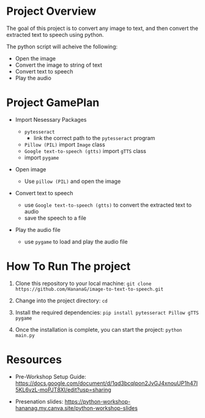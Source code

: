 # Project Overview

The goal of this project is to convert any image to text, and then convert the extracted text to speech using python. 

The python script will acheive the following:
* Open the image
* Convert the image to string of text
* Convert text to speech
* Play the audio 


# Project GamePlan

* Import Nesessary Packages
    * `pytesseract`
        * link the correct path to the `pytesseract` program
  * `Pillow (PIL)` import `Image` class
  * `Google text-to-speech (gtts)` import `gTTS` class
  * import `pygame`

* Open image
  * Use `pillow (PIL)` and open the image

* Convert text to speech
  * use `Google text-to-speech (gtts)` to convert the extracted text to audio
  * save the speech to a file

* Play the audio file
  * use `pygame` to load and play the audio file


# How To Run The project
1. Clone this repository to your local machine: `git clone https://github.com/HananaG/image-to-text-to-speech.git`

2. Change into the project directory: `cd `

3. Install the required dependencies: `pip install pytesseract Pillow gTTS pygame`

4. Once the installation is complete, you can start the project: `python main.py`


# Resources

* Pre-Workshop Setup Guide: https://docs.google.com/document/d/1qd3bcqlpon2JvGJ4xnouUP1h47I5KL6vzL-moPJT8XI/edit?usp=sharing

* Presenation slides: https://python-workshop-hananag.my.canva.site/python-workshop-slides
